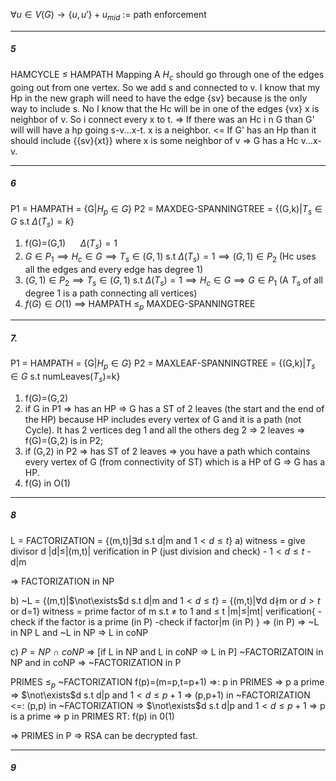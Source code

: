 $\forall{u} \in V(G) \to \{u,u'\}+u_{mid}$ := path enforcement 
___
##### 5
HAMCYCLE $\leq$ HAMPATH
Mapping
A $H_c$ should go through one of the edges going out from one vertex. So we add s and connected to v. I know that my Hp in the new graph will need to have the edge {sv} because is the only way to include s. No I know that the Hc will be in one of the edges {vx} x is neighbor of v. So i connect every x to t.
=>
If there was an Hc i n G than G' will will have a hp going s-v...x-t. x is a neighbor.
<=
If G' has an Hp than it should include {{sv}{xt}} where x is some neighbor of v => G has a Hc v...x-v.
___
##### 6
P1 = HAMPATH = {G|$H_p\in G$}
P2 = MAXDEG-SPANNINGTREE = {(G,k)|$T_s\in G$ s.t $\Delta(T_s)=k$}
1. f(G)=(G,1) $~~~~~\Delta(T_s)=1$
2. $G\in P_1\implies H_c \in G \implies  T_s \in (G,1)$ s.t $\Delta(T_s)=1\implies (G,1) \in P_2$ 
(Hc uses all the edges and every edge has degree 1)
3. $(G,1) \in P_2 \implies  T_s \in (G,1)$ s.t $\Delta(T_s)=1 \implies H_c \in G \implies G\in P_1$
(A $T_s$ of all degree 1 is a path connecting all vertices)
4. $f(G)\in O(1)$
$\implies$ HAMPATH $\leq_p$ MAXDEG-SPANNINGTREE
___
##### 7.
P1 = HAMPATH = {G|$H_p\in G$}
P2 = MAXLEAF-SPANNINGTREE = {(G,k)|$T_s\in G$ s.t numLeaves($T_s$)=k}
1. f(G)=(G,2)
2. if G in P1 => has an HP => G has a ST of 2 leaves (the start and the end of the HP) because HP includes every vertex of G and it is a path (not Cycle). It has 2 vertices deg 1 and all the others deg 2 => 2 leaves => f(G)=(G,2) is in P2;
3. if (G,2) in P2 => has ST of 2 leaves => you have a path which contains every vertex of G (from connectivity of ST) which is a HP of G => G has a HP.
4. f(G) in O(1) 
___
##### 8
L = FACTORIZATION = {(m,t)|$\exists$d s.t d|m and $1<d \leq t$}
a) 
witness = give divisor d  |d|$\leq$|(m,t)|
verification  in P (just division and check)
	- $1<d \leq t$
	- d|m 

=>  FACTORIZATION in NP

b)
~L =  {(m,t)|$\not\exists$d s.t d|m and $1<d \leq t$} = {(m,t)|$\forall$d d$\nmid$m or $d>t$ or d=1}
witness = prime factor of m s.t $\neq$ to 1 and $\leq$ t |m|$\leq$|mt|
verification{
-check if the factor is a prime (in  P)
-check if factor|m  (in P)
} => (in P)
=> ~L in NP 
L and ~L in NP => L in coNP

c) $P= NP~\cap~coNP$ => [if L in NP and  L in coNP => L in P]
~FACTORIZATOIN in NP and in coNP => ~FACTORIZATION in P

PRIMES $\leq_p$ ~FACTORIZATION
f(p)=(m=p,t=p+1)
=>:
p in PRIMES => p a prime => $\not\exists$d s.t d|p and $1<d \leq p+1$ => (p,p+1) in ~FACTORIZATION
<=:
(p,p) in ~FACTORIZATION => $\not\exists$d s.t d|p and $1<d \leq p+1$ => p is a prime => p in PRIMES
RT:
f(p) in 0(1) 

=> PRIMES in P => RSA can be decrypted fast.
___
##### 9



